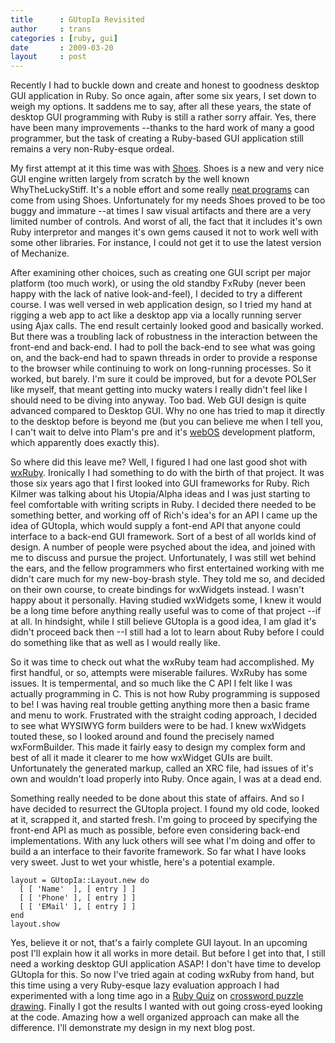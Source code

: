 ```yaml
---
title      : GUtopIa Revisited
author     : trans
categories : [ruby, gui]
date       : 2009-03-20
layout     : post
---
```


Recently I had to buckle down and create and honest to goodness desktop GUI application in Ruby. So once again, after some six years, I set down to weigh my options. It saddens me to say, after all these years, the state of desktop GUI programming with Ruby is still a rather sorry affair. Yes, there have been many improvements --thanks to the hard work of many a good programmer, but the task of creating a Ruby-based GUI application still remains a very non-Ruby-esque ordeal.

My first attempt at it this time was with [Shoes](http://shoooes.net/). Shoes is a new and very nice GUI engine written largely from scratch by the well known WhyTheLuckyStiff. It's a noble effort and some really [neat programs](http://the-shoebox.org/) can come from using Shoes. Unfortunately for my needs Shoes proved to be too buggy and immature --at times I saw visual artifacts and there are a very limited number of controls. And worst of all, the fact that it includes it's own Ruby interpretor and manges it's own gems caused it not to work well with some other libraries. For instance, I could not get it to use the latest version of Mechanize.

After examining other choices, such as creating one GUI script per major platform (too much work), or using the old standby FxRuby (never been happy with the lack of native look-and-feel), I decided to try a different course. I was well versed in web application design, so I tried my hand at rigging a web app to act like a desktop app via a locally running server using Ajax calls. The end result certainly looked good and basically worked. But there was a troubling lack of robustness in the interaction between the front-end and back-end. I had to poll the back-end to see what was going on, and the back-end had to spawn threads in order to provide a response to the browser while continuing to work on long-running processes. So it worked, but barely. I'm sure it could be improved, but for a devote POLSer like myself, that meant getting into mucky waters I really didn't feel like I should need to be diving into anyway. Too bad. Web GUI design is quite advanced compared to Desktop GUI. Why no one has tried to map it directly to the desktop before is beyond me (but you can believe me when I tell you, I can't wait to delve into Plam's pre and it's [webOS](http://developer.palm.com/webos_book/book1.html) development platform, which apparently does exactly this).

So where did this leave me? Well, I figured I had one last good shot with [wxRuby](http://wxruby.rubyforge.org/wiki/wiki.pl). Ironically I had something to do with the birth of that project. It was those six years ago that I first looked into GUI frameworks for Ruby. Rich Kilmer was talking about his Utopia/Alpha ideas and I was just starting to feel comfortable with writing scripts in Ruby. I decided there needed to be something better, and working off of Rich's idea's for an API I came up the idea of GUtopIa, which would supply a font-end API that anyone could interface to a back-end GUI framework. Sort of a best of all worlds kind of design. A number of people were psyched about the idea, and joined with me to discuss and pursue the project. Unfortunately, I was still wet behind the ears, and the fellow programmers who first entertained working with me didn't care much for my new-boy-brash style. They told me so, and decided on their own course, to create bindings for wxWidgets instead. I wasn't happy about it personally. Having studied wxWidgets some, I knew it would be a long time before anything really useful was to come of that project --if at all. In hindsight, while I still believe GUtopIa is a good idea, I am glad it's didn't proceed back then --I still had a lot to learn about Ruby before I could do something like that as well as I would really like.

So it was time to check out what the wxRuby team had accomplished. My first handful, or so, attempts were miserable failures. WxRuby has some issues. It is tempermental, and so much like the C API I felt like I was actually programming in C. This is not how Ruby programming is supposed to be! I was having real trouble getting anything more then a basic frame and menu to work. Frustrated with the straight coding approach, I decided to see what WYSIWYG form builders were to be had. I knew wxWidgets touted these, so I looked around and found the precisely named wxFormBuilder. This made it fairly easy to design my complex form and best of all it made it clearer to me how wxWidget GUIs are built. Unfortunately the generated markup, called an XRC file, had issues of it's own and wouldn't load properly into Ruby. Once again, I was at a dead end.

Something really needed to be done about this state of affairs. And so I have decided to resurrect the GUtopIa project. I found my old code, looked at it, scrapped it, and started fresh. I'm going to proceed by specifying the front-end API as much as possible, before even considering back-end implementations. With any luck others will see what I'm doing and offer to build a an interface to their favorite framework. So far what I have looks very sweet. Just to wet your whistle, here's a potential example.

    layout = GUtopIa::Layout.new do
      [ [ 'Name'  ], [ entry ] ]
      [ [ 'Phone' ], [ entry ] ]
      [ [ 'EMail' ], [ entry ] ]
    end
    layout.show

Yes, believe it or not, that's a fairly complete GUI layout. In an upcoming post I'll explain how it all works in more detail. But before I get into that, I still need a working desktop GUI application ASAP! I don't have time to develop GUtopIa for this. So now I've tried again at coding wxRuby from hand, but this time using a very Ruby-esque lazy evaluation approach I had experimented with a long time ago in a [Ruby Quiz](http://www.rubyquiz.com/) on [crossword puzzle drawing](http://www.rubyquiz.com/quiz10.html). Finally I got the results I wanted with out going cross-eyed looking at the code. Amazing how a well organized approach can make all the difference. I'll demonstrate my design in my next blog post.

